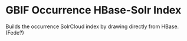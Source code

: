 # GBIF Occurrence HBase-Solr Index

Builds the occurrence SolrCloud index by drawing directly from HBase. (Fede?)
